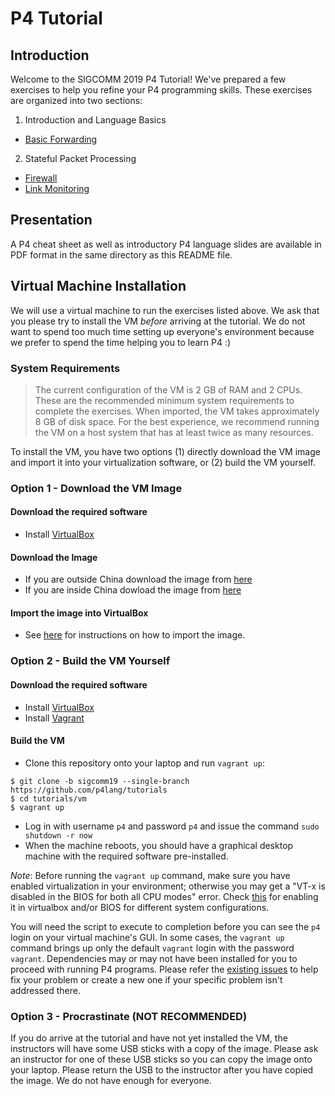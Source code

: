 # P4 Tutorial

## Introduction

Welcome to the SIGCOMM 2019 P4 Tutorial! We've prepared a few exercises
to help you refine your P4 programming skills. These exercises are
organized into two sections:

1. Introduction and Language Basics
* [Basic Forwarding](./exercises/basic)

2. Stateful Packet Processing
* [Firewall](./exercises/firewall)
* [Link Monitoring](./exercises/link_monitor)

## Presentation

A P4 cheat sheet as well as introductory P4 language slides are available
in PDF format in the same directory as this README file.
        
## Virtual Machine Installation

We will use a virtual machine to run the exercises listed above. We ask
that you please try to install the VM *before* arriving at the tutorial.
We do not want to spend too much time setting up everyone's environment
because we prefer to spend the time helping you to learn P4 :)

### System Requirements

> The current configuration of the VM is 2 GB of RAM and 2 CPUs. These are
> the recommended minimum system requirements to complete the exercises.
> When imported, the VM takes approximately 8 GB of disk space. For the best
> experience, we recommend running the VM on a host system that has at least
> twice as many resources.

To install the VM, you have two options (1) directly download the VM image
and import it into your virtualization software, or (2) build the VM
yourself.

### Option 1 - Download the VM Image

#### Download the required software

* Install [VirtualBox](https://virtualbox.org)

#### Download the Image

* If you are outside China download the image from [here](http://stanford.edu/~sibanez/docs/)
* If you are inside China dowload the image from [here](http://58.213.119.23:8899/)

#### Import the image into VirtualBox

* See [here](https://docs.oracle.com/cd/E26217_01/E26796/html/qs-import-vm.html) for
instructions on how to import the image.

### Option 2 - Build the VM Yourself

#### Download the required software

* Install [VirtualBox](https://virtualbox.org)
* Install [Vagrant](https://vagrantup.com)

#### Build the VM

* Clone this repository onto your laptop and run `vagrant up`:
```
$ git clone -b sigcomm19 --single-branch https://github.com/p4lang/tutorials
$ cd tutorials/vm
$ vagrant up
```
* Log in with username `p4` and password `p4` and issue the command `sudo shutdown -r now`
* When the machine reboots, you should have a graphical desktop machine with the required
software pre-installed.

*Note*: Before running the `vagrant up` command, make sure you have enabled virtualization in your environment; otherwise you may get a "VT-x is disabled in the BIOS for both all CPU modes" error. Check [this](https://stackoverflow.com/questions/33304393/vt-x-is-disabled-in-the-bios-for-both-all-cpu-modes-verr-vmx-msr-all-vmx-disabl) for enabling it in virtualbox and/or BIOS for different system configurations.

You will need the script to execute to completion before you can see the `p4` login on your virtual machine's GUI. In some cases, the `vagrant up` command brings up only the default `vagrant` login with the password `vagrant`. Dependencies may or may not have been installed for you to proceed with running P4 programs. Please refer the [existing issues](https://github.com/p4lang/tutorials/issues) to help fix your problem or create a new one if your specific problem isn't addressed there.

### Option 3 - Procrastinate (NOT RECOMMENDED)

If you do arrive at the tutorial and have not yet installed the VM,
the instructors will have some USB sticks with a copy of the image.
Please ask an instructor for one of these USB sticks so you can copy
the image onto your laptop. Please return the USB to the instructor
after you have copied the image. We do not have enough for everyone.

